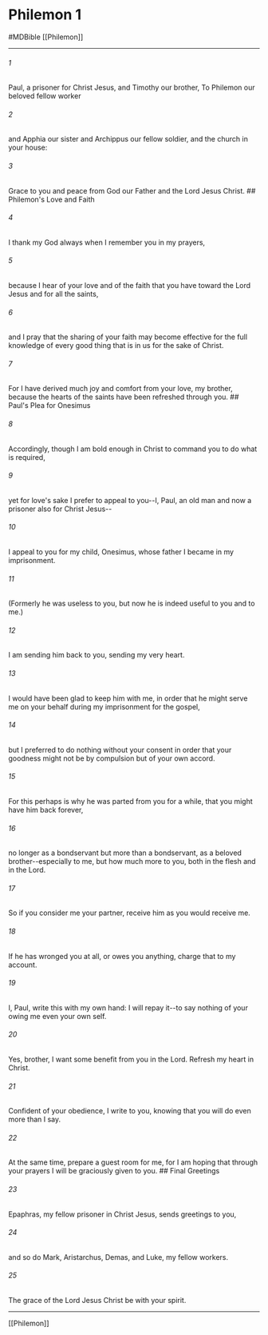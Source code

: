 # Philemon 1
#MDBible
[[Philemon]]

***

###### 1 

Paul, a prisoner for Christ Jesus, and Timothy our brother, To Philemon our beloved fellow worker 

###### 2 

and Apphia our sister and Archippus our fellow soldier, and the church in your house: 

###### 3 

Grace to you and peace from God our Father and the Lord Jesus Christ. ## Philemon's Love and Faith 

###### 4 

I thank my God always when I remember you in my prayers, 

###### 5 

because I hear of your love and of the faith that you have toward the Lord Jesus and for all the saints, 

###### 6 

and I pray that the sharing of your faith may become effective for the full knowledge of every good thing that is in us for the sake of Christ. 

###### 7 

For I have derived much joy and comfort from your love, my brother, because the hearts of the saints have been refreshed through you. ## Paul's Plea for Onesimus 

###### 8 

Accordingly, though I am bold enough in Christ to command you to do what is required, 

###### 9 

yet for love's sake I prefer to appeal to you--I, Paul, an old man and now a prisoner also for Christ Jesus-- 

###### 10 

I appeal to you for my child, Onesimus, whose father I became in my imprisonment. 

###### 11 

(Formerly he was useless to you, but now he is indeed useful to you and to me.) 

###### 12 

I am sending him back to you, sending my very heart. 

###### 13 

I would have been glad to keep him with me, in order that he might serve me on your behalf during my imprisonment for the gospel, 

###### 14 

but I preferred to do nothing without your consent in order that your goodness might not be by compulsion but of your own accord. 

###### 15 

For this perhaps is why he was parted from you for a while, that you might have him back forever, 

###### 16 

no longer as a bondservant but more than a bondservant, as a beloved brother--especially to me, but how much more to you, both in the flesh and in the Lord. 

###### 17 

So if you consider me your partner, receive him as you would receive me. 

###### 18 

If he has wronged you at all, or owes you anything, charge that to my account. 

###### 19 

I, Paul, write this with my own hand: I will repay it--to say nothing of your owing me even your own self. 

###### 20 

Yes, brother, I want some benefit from you in the Lord. Refresh my heart in Christ. 

###### 21 

Confident of your obedience, I write to you, knowing that you will do even more than I say. 

###### 22 

At the same time, prepare a guest room for me, for I am hoping that through your prayers I will be graciously given to you. ## Final Greetings 

###### 23 

Epaphras, my fellow prisoner in Christ Jesus, sends greetings to you, 

###### 24 

and so do Mark, Aristarchus, Demas, and Luke, my fellow workers. 

###### 25 

The grace of the Lord Jesus Christ be with your spirit. 

***

[[Philemon]]
